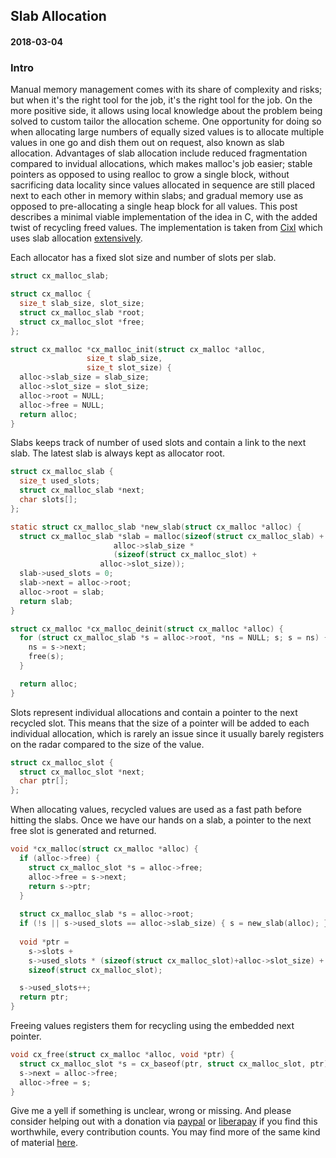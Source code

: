## Slab Allocation
#### 2018-03-04

### Intro
Manual memory management comes with its share of complexity and risks; but when it's the right tool for the job, it's the right tool for the job. On the more positive side, it allows using local knowledge about the problem being solved to custom tailor the allocation scheme. One opportunity for doing so when allocating large numbers of equally sized values is to allocate multiple values in one go and dish them out on request, also known as slab allocation. Advantages of slab allocation include reduced fragmentation compared to invidual allocations, which makes malloc's job easier; stable pointers as opposed to using realloc to grow a single block, without sacrificing data locality since values allocated in sequence are still placed next to each other in memory within slabs; and gradual memory use as opposed to pre-allocating a single heap block for all values. This post describes a minimal viable implementation of the idea in C, with the added twist of recycling freed values. The implementation is taken from [Cixl](https://github.com/basic-gongfu/cixl) which uses slab allocation [extensively](https://github.com/basic-gongfu/cixl/blob/bc38f8437de6d71d8482b75188ce0d0ad5f62548/src/cixl/cx.h#L22).

Each allocator has a fixed slot size and number of slots per slab.

```C
struct cx_malloc_slab;

struct cx_malloc {
  size_t slab_size, slot_size;
  struct cx_malloc_slab *root;
  struct cx_malloc_slot *free;
};

struct cx_malloc *cx_malloc_init(struct cx_malloc *alloc,
				 size_t slab_size,
				 size_t slot_size) {
  alloc->slab_size = slab_size;
  alloc->slot_size = slot_size;
  alloc->root = NULL;
  alloc->free = NULL;
  return alloc;
}
```

Slabs keeps track of number of used slots and contain a link to the next slab. The latest slab is always kept as allocator root.

```C
struct cx_malloc_slab {
  size_t used_slots;
  struct cx_malloc_slab *next;
  char slots[];
};

static struct cx_malloc_slab *new_slab(struct cx_malloc *alloc) {
  struct cx_malloc_slab *slab = malloc(sizeof(struct cx_malloc_slab) +
				       alloc->slab_size *
				       (sizeof(struct cx_malloc_slot) +
					alloc->slot_size));
  slab->used_slots = 0;
  slab->next = alloc->root;
  alloc->root = slab;
  return slab;
}

struct cx_malloc *cx_malloc_deinit(struct cx_malloc *alloc) {
  for (struct cx_malloc_slab *s = alloc->root, *ns = NULL; s; s = ns) {
    ns = s->next;
    free(s);
  }

  return alloc;
}
```

Slots represent individual allocations and contain a pointer to the next recycled slot. This means that the size of a pointer will be added to each individual allocation, which is rarely an issue since it usually barely registers on the radar compared to the size of the value.

```C
struct cx_malloc_slot {
  struct cx_malloc_slot *next;
  char ptr[];
};
```

When allocating values, recycled values are used as a fast path before hitting the slabs. Once we have our hands on a slab, a pointer to the next free slot is generated and returned.

```C
void *cx_malloc(struct cx_malloc *alloc) {
  if (alloc->free) {
    struct cx_malloc_slot *s = alloc->free;
    alloc->free = s->next;
    return s->ptr;
  }
  
  struct cx_malloc_slab *s = alloc->root;
  if (!s || s->used_slots == alloc->slab_size) { s = new_slab(alloc); }
  
  void *ptr =
    s->slots +
    s->used_slots * (sizeof(struct cx_malloc_slot)+alloc->slot_size) +
    sizeof(struct cx_malloc_slot);

  s->used_slots++;
  return ptr;
}
```

Freeing values registers them for recycling using the embedded next pointer.

```C
void cx_free(struct cx_malloc *alloc, void *ptr) {
  struct cx_malloc_slot *s = cx_baseof(ptr, struct cx_malloc_slot, ptr);
  s->next = alloc->free;
  alloc->free = s;
}
```

Give me a yell if something is unclear, wrong or missing. And please consider helping out with a donation via [paypal](https://paypal.me/basicgongfu) or [liberapay](https://liberapay.com/basic-gongfu/donate) if you find this worthwhile, every contribution counts. You may find more of the same kind of material [here](https://github.com/basic-gongfu/cixl/tree/master/devlog).